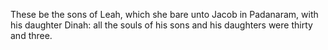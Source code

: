 These be the sons of Leah, which she bare unto Jacob in Padanaram, with his daughter Dinah: all the souls of his sons and his daughters were thirty and three.
